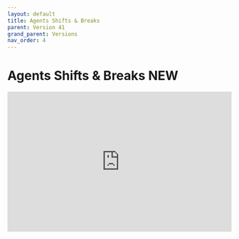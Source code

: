 ```yaml
---
layout: default
title: Agents Shifts & Breaks
parent: Version 41
grand_parent: Versions
nav_order: 4
---
```


<style>
.responsive-video {
    position: relative;
    padding-bottom: 56.25%; /* Aspect ratio for 16:9 videos */
    padding-top: 30px;
    height: 0;
    overflow: hidden;
}

.responsive-video iframe,
.responsive-video object,
.responsive-video embed {
    position: absolute;
    top: 0;
    left: 0;
    width: 100%;
    height: 100%;
}
</style>


# Agents Shifts & Breaks <span class="label label-purple">NEW</span>

<div class="responsive-video">
    <iframe src="https://www.youtube.com/embed/6tzU6zXxeZA" frameborder="0" allowfullscreen></iframe>
</div>